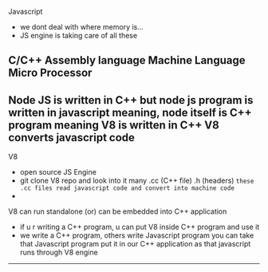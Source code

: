 Javascript					
<high level language of abstraction>
- we dont deal with where memory is... 
- JS engine is taking care of all these

C/C++
Assembly language
Machine Language
Micro Processor 
---------------------------------------------------------------------------

Node JS is written in C++
but node js program is written in javascript
meaning, node itself is C++ program
	meaning V8 is written in C++
	V8 converts javascript code
---------------------------------------------------------------------------
V8
- open source JS Engine
- git clone V8 repo and look into it
	many .cc (C++ file) .h (headers)
	`these .cc files read javascript code and convert into machine code`
- 

V8 can run standalone (or) can be embedded into C++ application
- if u r writing a C++ program, u can put V8 inside C++ program and use it
- we write a C++ program, others write Javascript program 
	you can take that Javascript program put it in our C++ application
	as that javascript runs through V8 engine
---------------------------------------------------------------------------